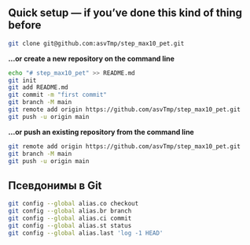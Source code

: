 ## Quick setup — if you’ve done this kind of thing before
```bash
git clone git@github.com:asvTmp/step_max10_pet.git
```
**…or create a new repository on the command line**
```bash
echo "# step_max10_pet" >> README.md
git init
git add README.md
git commit -m "first commit"
git branch -M main
git remote add origin https://github.com/asvTmp/step_max10_pet.git
git push -u origin main
```
**…or push an existing repository from the command line**
```bash
git remote add origin https://github.com/asvTmp/step_max10_pet.git
git branch -M main
git push -u origin main
```

## Псевдонимы в Git  
```bash
git config --global alias.co checkout
git config --global alias.br branch
git config --global alias.ci commit
git config --global alias.st status
git config --global alias.last 'log -1 HEAD'
```  
